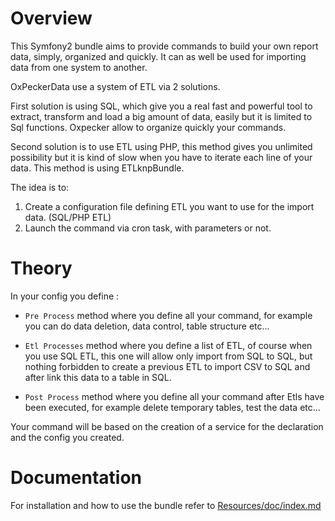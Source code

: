 Overview
========

This Symfony2 bundle aims to provide commands to build your own report data, simply, 
organized and quickly. It can as well be used for importing data from one system to another.

OxPeckerData use a system of ETL via 2 solutions. 

First solution is using SQL, which give you a real fast and powerful tool to extract, 
transform and load a big amount of data, easily but it is limited to Sql functions. Oxpecker 
allow to organize quickly your commands.

Second solution is to use ETL using PHP, this method gives you unlimited possibility 
but it is kind of slow when you have to iterate each line of your data. This method is using ETLknpBundle.

The idea is to:

1. Create a configuration file defining ETL you want to use for the import data. (SQL/PHP ETL)
2. Launch the command via cron task, with parameters or not.


Theory
======

In your config you define :

- `Pre Process` method where you define all your command, for example you can do data 
deletion, data control, table structure etc...

- `Etl Processes` method where you define a list of ETL, of course when you use SQL ETL, 
this one will allow only import from SQL to SQL, but nothing forbidden to create a previous 
ETL to import CSV to SQL and after link this data to a table in SQL.
    
- `Post Process` method where you define all your command after Etls have been executed, 
for example delete temporary tables, test the data etc...

Your command will be based on the creation of a service for the declaration and the config you created.


Documentation
=============

For installation and how to use the bundle refer to [Resources/doc/index.md](Resources/doc/index.md)
